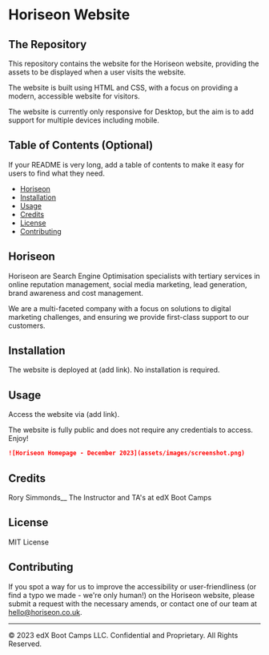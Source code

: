 # Horiseon Website

## The Repository

This repository contains the website for the Horiseon website, providing the assets to be displayed when a user visits the website.

The website is built using HTML and CSS, with a focus on providing a modern, accessible website for visitors.

The website is currently only responsive for Desktop, but the aim is to add support for multiple devices including mobile.

## Table of Contents (Optional)

If your README is very long, add a table of contents to make it easy for users to find what they need.

* [Horiseon](#horiseon)
* [Installation](#installation)
* [Usage](#usage)
* [Credits](#credits)
* [License](#license)
* [Contributing](#contributing)

## Horiseon 

Horiseon are Search Engine Optimisation specialists with tertiary services in online reputation management, social media marketing, lead generation, brand awareness and cost management.

We are a multi-faceted company with a focus on solutions to digital marketing challenges, and ensuring we provide first-class support to our customers.


## Installation
The website is deployed at (add link). No installation is required.


## Usage 

Access the website via (add link).

The website is fully public and does not require any credentials to access. Enjoy!

```md
![Horiseon Homepage - December 2023](assets/images/screenshot.png)
```


## Credits
Rory Simmonds__
The Instructor and TA's at edX Boot Camps


## License
MIT License

## Contributing

If you spot a way for us to improve the accessibility or user-friendliness (or find a typo we made - we're only human!) on the Horiseon website, please submit a request with the necessary amends, or contact one of our team at hello@horiseon.co.uk.

---

© 2023 edX Boot Camps LLC. Confidential and Proprietary. All Rights Reserved.

